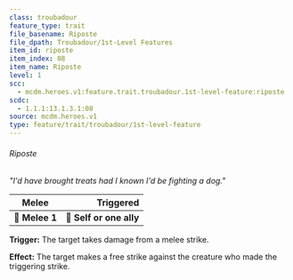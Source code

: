```yaml
---
class: troubadour
feature_type: trait
file_basename: Riposte
file_dpath: Troubadour/1st-Level Features
item_id: riposte
item_index: 08
item_name: Riposte
level: 1
scc:
  - mcdm.heroes.v1:feature.trait.troubadour.1st-level-feature:riposte
scdc:
  - 1.1.1:13.1.3.1:08
source: mcdm.heroes.v1
type: feature/trait/troubadour/1st-level-feature
---
```


###### Riposte

*"I'd have brought treats had I known I'd be fighting a dog."*

| **Melee**      |           **Triggered** |
| -------------- | ----------------------: |
| **📏 Melee 1** | **🎯 Self or one ally** |

**Trigger:** The target takes damage from a melee strike.

**Effect:** The target makes a free strike against the creature who made the triggering strike.
